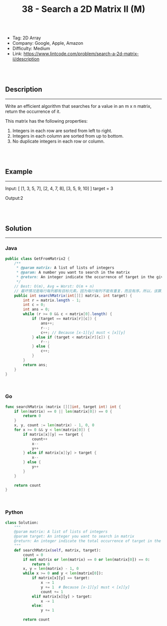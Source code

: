 # <center>38 - Search a 2D Matrix II (M)</center> 



<br></br>

* Tag: 2D Array
* Company: Google, Apple, Amazon
* Difficulty: Medium
* Link: https://www.lintcode.com/problem/search-a-2d-matrix-ii/description

<br></br>



## Description
----
Write an efficient algorithm that searches for a value in an m x n matrix, return the occurrence of it.

This matrix has the following properties:
1. Integers in each row are sorted from left to right.
2. Integers in each column are sorted from up to bottom.
3. No duplicate integers in each row or column.

<br></br>



## Example
----
Input:
    [
      [1, 3, 5, 7],
      [2, 4, 7, 8],
      [3, 5, 9, 10]
    ]
    target = 3

Output:2

<br></br>



## Solution
----
### Java
```java
public class GetFromMatrix2 {
	/**
     * @param matrix: A list of lists of integers
     * @param: A number you want to search in the matrix
     * @return: An integer indicate the occurrence of target in the given matrix
     */
	// Best: O(m), Avg = Worst: O(m + n)
	// 最坏情况是每行每列都有目标元素。因为每行每列不能有重复，而且有序。所以，该算法最多只会查找m+n个元素。
    public int searchMatrix(int[][] matrix, int target) {
        int r = matrix.length - 1;
        int c = 0;
        int ans = 0;
        while (r >= 0 && c < matrix[0].length) {
            if (target == matrix[r][c]) {
                ans++;
                r--;
                c++; // Because [x-1][y] must < [x][y]
            } else if (target < matrix[r][c]) {
                r--;
            } else {
                c++;
            }
        }
        return ans;
    }
}
```

<br>


### Go
```go
func searchMatrix (matrix [][]int, target int) int {
    if len(matrix) == 0 || len(matrix[0]) == 0 {
        return 0
    }
    x, y, count := len(matrix) - 1, 0, 0
    for x >= 0 && y < len(matrix[0]) {
        if matrix[x][y] == target {
            count++
            x--
            y++
        } else if matrix[x][y] > target {
            x--
        } else {
            y++
        }
    }
    
    return count
}
```

<br>


### Python
```python
class Solution:
    """
    @param matrix: A list of lists of integers
    @param target: An integer you want to search in matrix
    @return: An integer indicate the total occurrence of target in the given matrix
    """
    def searchMatrix(self, matrix, target):
        count = 0
        if not matrix or len(matrix) == 0 or len(matrix[0]) == 0:
            return 0
        x, y = len(matrix) - 1, 0
        while x >= 0 and y < len(matrix[0]):
            if matrix[x][y] == target:
                x -= 1
                y += 1  # Because [x-1][y] must < [x][y]
                count += 1
            elif matrix[x][y] > target:
                x -= 1
            else:
                y += 1
        
        return count
```